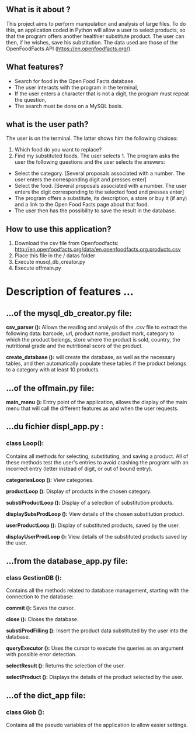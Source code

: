 

## What is it about ?

This project aims to perform manipulation and analysis of large files.
To do this, an application coded in Python will allow a user to select products, so that the program offers another healthier substitute product. The user can then, if he wishes, save his substitution.
The data used are those of the OpenFoodFacts API (https://en.openfoodfacts.org/).


## What features?

* Search for food in the Open Food Facts database.
* The user interacts with the program in the terminal,
* If the user enters a character that is not a digit, the program must repeat the question,
* The search must be done on a MySQL basis.


## what is the user path?

The user is on the terminal. The latter shows him the following choices:
1. Which food do you want to replace?
2. Find my substituted foods.
The user selects 1. The program asks the user the following questions and the user selects the answers:
* Select the category. [Several proposals associated with a number. The user enters the corresponding digit and presses enter]
* Select the food. [Several proposals associated with a number. The user enters the digit corresponding to the selected food and presses enter]
* The program offers a substitute, its description, a store or buy it (if any) and a link to the Open Food Facts page about that food.
* The user then has the possibility to save the result in the database.


## How to use this application?

1. Download the csv file from Openfoodfacts: http://en.openfoodfacts.org/data/en.openfoodfacts.org.products.csv
2. Place this file in the / datas folder
3. Execute musql_db_creator.py
4. Execute offmain.py

# Description of features ...

## ...of the mysql_db_creator.py file:
**csv_parser ():** Allows the reading and analysis of the .csv file to extract the following data: barcode, url, product name, product mark, category to which the product belongs, store where the product is sold, country, the nutritional grade and the nutritional score of the product.

**create_database ():** will create the database, as well as the necessary tables, and then automatically populate these tables if the product belongs to a category with at least 10 products.

## ...of the offmain.py file:
**main_menu ():** Entry point of the application, allows the display of the main menu that will call the different features as and when the user requests.

## ...du fichier displ_app.py :
### class Loop(): 
Contains all methods for selecting, substituting, and saving a product.
All of these methods test the user's entries to avoid crashing the program with an incorrect entry (letter instead of digit, or out of bound entry).

**categoriesLoop ():** View categories.

**productLoop ():** Display of products in the chosen category.

**substiProductLoop ():** Display of a selection of substitution products.

**displaySubsProdLoop ():** View details of the chosen substitution product.

**userProductLoop ():** Display of substituted products, saved by the user.

**displayUserProdLoop ():** View details of the substituted products saved by the user.

## ...from the database_app.py file:
### class GestionDB ():
Contains all the methods related to database management, starting with the connection to the database:

**commit ():** Saves the cursor.

**close ():** Closes the database.

**substiProdFilling ():** Insert the product data substituted by the user into the database.

**queryExecutor ():** Uses the cursor to execute the queries as an argument with possible error detection.

**selectResult ():** Returns the selection of the user.

**selectProduct ():** Displays the details of the product selected by the user.

## ...of the dict_app file:
### class Glob (): 

Contains all the pseudo variables of the application to allow easier settings.
